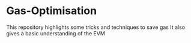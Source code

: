 # Gas-Optimisation

This repository highlights some tricks and techniques to save gas 
It also gives a basic understanding of the EVM 

